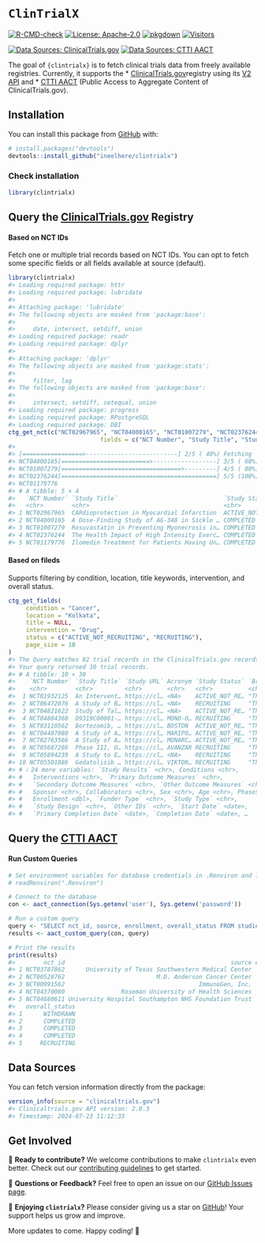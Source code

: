
<!-- README.md is generated from README.Rmd. Please edit that file -->

# `ClinTrialX`

<!-- badges: start -->

[![R-CMD-check](https://github.com/ineelhere/clintrialx/actions/workflows/R-CMD-check.yaml/badge.svg)](https://github.com/ineelhere/clintrialx/actions/workflows/R-CMD-check.yaml)
[![License:
Apache-2.0](https://img.shields.io/badge/license-Apache--2.0-blue.svg)](https://opensource.org/licenses/Apache-2.0)
[![pkgdown](https://img.shields.io/badge/pkgdown-docs-blue.svg)](https://ineelhere.github.io/clintrialx/)
[![Visitors](https://api.visitorbadge.io/api/visitors?path=https%3A%2F%2Fgithub.com%2Fineelhere%2Fclintrialx&label=Visitors&labelColor=%23f47373&countColor=%2337d67a&style=flat&labelStyle=upper)](https://github.com/ineelhere/clintrialx)

[![Data Sources:
ClinicalTrials.gov](https://img.shields.io/badge/Data_Sources-ClinicalTrials.gov-blue)](https://clinicaltrials.gov/data-api/api)
[![Data Sources: CTTI
AACT](https://img.shields.io/badge/Data_Sources-CTTI%20AACT%20-purple)](https://aact.ctti-clinicaltrials.org/)

<!-- badges: end -->

The goal of `{clintrialx}` is to fetch clinical trials data from freely
available registries. Currently, it supports the \*
[ClinicalTrials.gov](https://clinicaltrials.gov/)registry using its [V2
API](https://clinicaltrials.gov/data-api/api) and \* [CTTI
AACT](https://aact.ctti-clinicaltrials.org/) (Public Access to Aggregate
Content of ClinicalTrials.gov).

## Installation

You can install this package from
[GitHub](https://github.com/ineelhere/clintrialx) with:

``` r
# install.packages("devtools")
devtools::install_github("ineelhere/clintrialx")
```

### Check installation

``` r
library(clintrialx)
```

## Query the [ClinicalTrials.gov](https://clinicaltrials.gov/) Registry

#### Based on NCT IDs

Fetch one or multiple trial records based on NCT IDs. You can opt to
fetch some specific fields or all fields available at source (default).

``` r
library(clintrialx)
#> Loading required package: httr
#> Loading required package: lubridate
#> 
#> Attaching package: 'lubridate'
#> The following objects are masked from 'package:base':
#> 
#>     date, intersect, setdiff, union
#> Loading required package: readr
#> Loading required package: dplyr
#> 
#> Attaching package: 'dplyr'
#> The following objects are masked from 'package:stats':
#> 
#>     filter, lag
#> The following objects are masked from 'package:base':
#> 
#>     intersect, setdiff, setequal, union
#> Loading required package: progress
#> Loading required package: RPostgreSQL
#> Loading required package: DBI
ctg_get_nct(c("NCT02967965", "NCT04000165", "NCT01007279", "NCT02376244", "NCT01179776"),
                          fields = c("NCT Number", "Study Title", "Study Status", "Sponsor"))
#> 
#> [=================>--------------------------] 2/5 ( 40%) Fetching
#> NCT04000165[=========================>------------------] 3/5 ( 60%) Fetching
#> NCT01007279[==================================>---------] 4/5 ( 80%) Fetching
#> NCT02376244[============================================] 5/5 (100%) Fetching
#> NCT01179776
#> # A tibble: 5 × 4
#>   `NCT Number` `Study Title`                              `Study Status` Sponsor
#>   <chr>        <chr>                                      <chr>          <chr>  
#> 1 NCT02967965  CARdioprotection in Myocardial Infarction  ACTIVE_NOT_RE… EZUS-L…
#> 2 NCT04000165  A Dose-Finding Study of AG-348 in Sickle … COMPLETED      Nation…
#> 3 NCT01007279  Rosuvastatin in Preventing Myonecrosis in… COMPLETED      Univer…
#> 4 NCT02376244  The Health Impact of High Intensity Exerc… COMPLETED      Liverp…
#> 5 NCT01179776  Ilomedin Treatment for Patients Having Un… COMPLETED      Thromb…
```

#### Based on fileds

Supports filtering by condition, location, title keywords, intervention,
and overall status.

``` r
ctg_get_fields(
     condition = "Cancer",
     location = "Kolkata",
     title = NULL,
     intervention = "Drug",
     status = c("ACTIVE_NOT_RECRUITING", "RECRUITING"),
     page_size = 10
)
#> The Query matches 82 trial records in the ClinicalTrials.gov records.
#> Your query returned 10 trial records.
#> # A tibble: 10 × 30
#>    `NCT Number` `Study Title` `Study URL` Acronym `Study Status` `Brief Summary`
#>    <chr>        <chr>         <chr>       <chr>   <chr>          <chr>          
#>  1 NCT01932125  An Intervent… https://cl… <NA>    ACTIVE_NOT_RE… "This multicen…
#>  2 NCT06472076  A Study of B… https://cl… <NA>    RECRUITING     "The goal of t…
#>  3 NCT04821622  Study of Tal… https://cl… <NA>    ACTIVE_NOT_RE… "The purpose o…
#>  4 NCT04884360  D9319C00001-… https://cl… MONO-O… RECRUITING     "This is a Pha…
#>  5 NCT03110562  Bortezomib, … https://cl… BOSTON  ACTIVE_NOT_RE… "This Phase 3,…
#>  6 NCT04487080  A Study of A… https://cl… MARIPO… ACTIVE_NOT_RE… "The purpose o…
#>  7 NCT02763566  A Study of A… https://cl… MONARC… ACTIVE_NOT_RE… "The main purp…
#>  8 NCT05687266  Phase III, O… https://cl… AVANZAR RECRUITING     "This is a Pha…
#>  9 NCT05894239  A Study to E… https://cl… <NA>    RECRUITING     "This study wi…
#> 10 NCT05501886  Gedatolisib … https://cl… VIKTOR… RECRUITING     "This is a Pha…
#> # ℹ 24 more variables: `Study Results` <chr>, Conditions <chr>,
#> #   Interventions <chr>, `Primary Outcome Measures` <chr>,
#> #   `Secondary Outcome Measures` <chr>, `Other Outcome Measures` <chr>,
#> #   Sponsor <chr>, Collaborators <chr>, Sex <chr>, Age <chr>, Phases <chr>,
#> #   Enrollment <dbl>, `Funder Type` <chr>, `Study Type` <chr>,
#> #   `Study Design` <chr>, `Other IDs` <chr>, `Start Date` <date>,
#> #   `Primary Completion Date` <date>, `Completion Date` <date>, …
```

## Query the [CTTI AACT](https://aact.ctti-clinicaltrials.org/)

#### Run Custom Queries

``` r
# Set environment variables for database credentials in .Renviron and load it
# readRenviron(".Renviron")

# Connect to the database
con <- aact_connection(Sys.getenv('user'), Sys.getenv('password'))

# Run a custom query
query <- "SELECT nct_id, source, enrollment, overall_status FROM studies LIMIT 5;"
results <- aact_custom_query(con, query)

# Print the results
print(results)
#>        nct_id                                               source enrollment
#> 1 NCT03787862      University of Texas Southwestern Medical Center          0
#> 2 NCT00528762                          M.D. Anderson Cancer Center         37
#> 3 NCT00991562                                      ImmunoGen, Inc.         50
#> 4 NCT04370080                Roseman University of Health Sciences         63
#> 5 NCT04680611 University Hospital Southampton NHS Foundation Trust        120
#>   overall_status
#> 1      WITHDRAWN
#> 2      COMPLETED
#> 3      COMPLETED
#> 4      COMPLETED
#> 5     RECRUITING
```

## Data Sources

You can fetch version information directly from the package:

``` r
version_info(source = "clinicaltrials.gov")
#> Clinicaltrials.gov API version: 2.0.3
#> Timestamp: 2024-07-23 11:12:33
```

## Get Involved

🚀 **Ready to contribute?** We welcome contributions to make
`clintrialx` even better. Check out our [contributing
guidelines](https://github.com/ineelhere/clintrialx/blob/main/CONTRIBUTING.md)
to get started.

💬 **Questions or Feedback?** Feel free to open an issue on our [GitHub
Issues page](https://github.com/ineelhere/clintrialx/issues).

🌟 **Enjoying `clintrialx`?** Please consider giving us a star on
[GitHub](https://github.com/ineelhere/clintrialx)! Your support helps us
grow and improve.

More updates to come. Happy coding! 🎉
